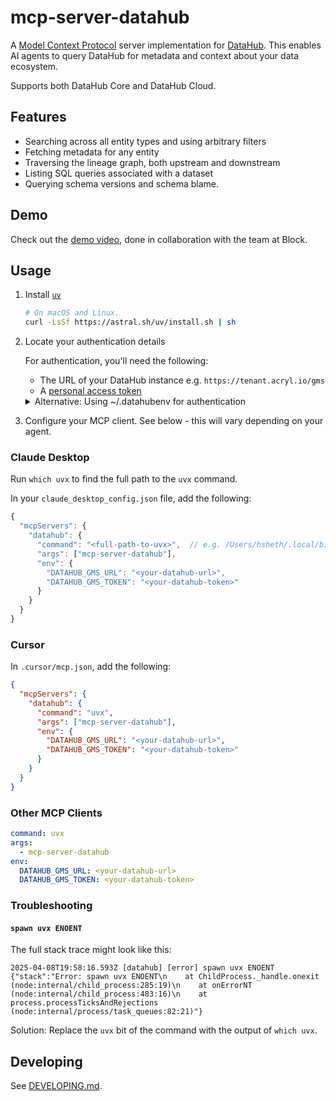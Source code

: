 # mcp-server-datahub

A [Model Context Protocol](https://modelcontextprotocol.io/) server implementation for [DataHub](https://datahubproject.io/).
This enables AI agents to query DataHub for metadata and context about your data ecosystem.

Supports both DataHub Core and DataHub Cloud.

## Features

- Searching across all entity types and using arbitrary filters
- Fetching metadata for any entity
- Traversing the lineage graph, both upstream and downstream
- Listing SQL queries associated with a dataset
- Querying schema versions and schema blame.

## Demo

Check out the [demo video](https://youtu.be/VXRvHIZ3Eww?t=1878), done in collaboration with the team at Block.

## Usage

1. Install [`uv`](https://github.com/astral-sh/uv)

   ```bash
   # On macOS and Linux.
   curl -LsSf https://astral.sh/uv/install.sh | sh
   ```

2. Locate your authentication details

   For authentication, you'll need the following:

   - The URL of your DataHub instance e.g. `https://tenant.acryl.io/gms`
   - A [personal access token](https://datahubproject.io/docs/authentication/personal-access-tokens/)

   <details>
   <summary>Alternative: Using ~/.datahubenv for authentication</summary>

   You can also use a `~/.datahubenv` file to configure your authentication. The easiest way to create this file is to run `datahub init` and follow the prompts.

   ```bash
   uvx --from acryl-datahub datahub init
   ```

   </details>

3. Configure your MCP client. See below - this will vary depending on your agent.

### Claude Desktop

Run `which uvx` to find the full path to the `uvx` command.

In your `claude_desktop_config.json` file, add the following:

```js
{
  "mcpServers": {
    "datahub": {
      "command": "<full-path-to-uvx>",  // e.g. /Users/hsheth/.local/bin/uvx
      "args": ["mcp-server-datahub"],
      "env": {
        "DATAHUB_GMS_URL": "<your-datahub-url>",
        "DATAHUB_GMS_TOKEN": "<your-datahub-token>"
      }
    }
  }
}
```

### Cursor

In `.cursor/mcp.json`, add the following:

```json
{
  "mcpServers": {
    "datahub": {
      "command": "uvx",
      "args": ["mcp-server-datahub"],
      "env": {
        "DATAHUB_GMS_URL": "<your-datahub-url>",
        "DATAHUB_GMS_TOKEN": "<your-datahub-token>"
      }
    }
  }
}
```

### Other MCP Clients

```yaml
command: uvx
args:
  - mcp-server-datahub
env:
  DATAHUB_GMS_URL: <your-datahub-url>
  DATAHUB_GMS_TOKEN: <your-datahub-token>
```

### Troubleshooting

#### `spawn uvx ENOENT`

The full stack trace might look like this:

```
2025-04-08T19:58:16.593Z [datahub] [error] spawn uvx ENOENT {"stack":"Error: spawn uvx ENOENT\n    at ChildProcess._handle.onexit (node:internal/child_process:285:19)\n    at onErrorNT (node:internal/child_process:483:16)\n    at process.processTicksAndRejections (node:internal/process/task_queues:82:21)"}
```

Solution: Replace the `uvx` bit of the command with the output of `which uvx`.

## Developing

See [DEVELOPING.md](DEVELOPING.md).
